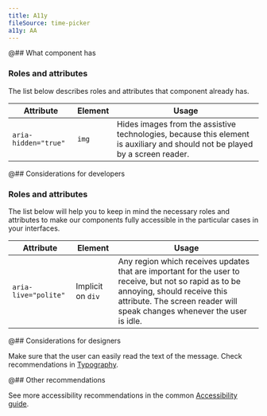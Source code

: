 ```yaml
---
title: A11y
fileSource: time-picker
a11y: AA
---
```


@## What component has

### Roles and attributes

The list below describes roles and attributes that component already has.

| Attribute            | Element | Usage                                                                                                                        |
| -------------------- | ------- | ---------------------------------------------------------------------------------------------------------------------------- |
| `aria-hidden="true"` | `img`   | Hides images from the assistive technologies, because this element is auxiliary and should not be played by a screen reader. |

@## Considerations for developers

### Roles and attributes

The list below will help you to keep in mind the necessary roles and attributes to make our components fully accessible in the particular cases in your interfaces.

| Attribute            | Element           | Usage                                                                                                                                                                                                            |
| -------------------- | ----------------- | ---------------------------------------------------------------------------------------------------------------------------------------------------------------------------------------------------------------- |
| `aria-live="polite"` | Implicit on `div` | Any region which receives updates that are important for the user to receive, but not so rapid as to be annoying, should receive this attribute. The screen reader will speak changes whenever the user is idle. |

@## Considerations for designers

Make sure that the user can easily read the text of the message. Check recommendations in [Typography](/style/typography/typography-a11y/#considerations_for_designers).

@## Other recommendations

See more accessibility recommendations in the common [Accessibility guide](/core-principles/a11y/).
